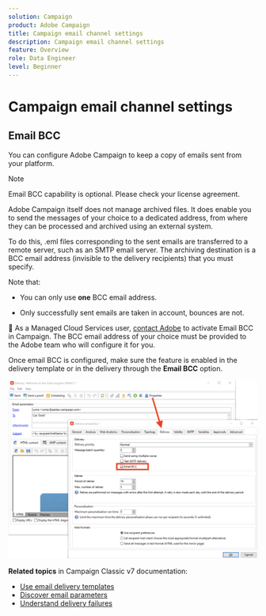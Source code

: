 ```yaml
---
solution: Campaign
product: Adobe Campaign
title: Campaign email channel settings
description: Campaign email channel settings
feature: Overview
role: Data Engineer
level: Beginner
---
```

# Campaign email channel settings

## Email BCC

You can configure Adobe Campaign to keep a copy of emails sent from your platform.

>[!NOTE]
>Email BCC capability is optional. Please check your license agreement.

Adobe Campaign itself does not manage archived files. It does enable you to send the messages of your choice to a dedicated address, from where they can be processed and archived using an external system.

To do this, .eml files corresponding to the sent emails are transferred to a remote server, such as an SMTP email server. The archiving destination is a BCC email address (invisible to the delivery recipients) that you must specify.

Note that:

* You can only use **one** BCC email address.

* Only successfully sent emails are taken in account, bounces are not.

:speech_balloon: As a Managed Cloud Services user, [contact Adobe](../start/support.md#support) to activate Email BCC in Campaign. The BCC email address of your choice must be provided to the Adobe team who will configure it for you.

Once email BCC is configured, make sure the feature is enabled in the delivery template or in the delivery through the **Email BCC** option. 

![](assets/email-bcc.png)


**Related topics** in Campaign Classic v7 documentation:

* [Use email delivery templates](https://experienceleague.adobe.com/docs/campaign-classic/using/sending-messages/using-delivery-templates/about-templates.html)
* [Discover email parameters](https://experienceleague.adobe.com/docs/campaign-classic/using/sending-messages/sending-emails/sending-an-email/email-parameters.html)
* [Understand delivery failures](https://experienceleague.adobe.com/docs/campaign-classic/using/sending-messages/monitoring-deliveries/understanding-delivery-failures.html)
